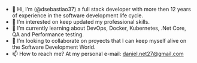 
- 👋 Hi, I’m (@dsebastiao37) a full stack developer with more then 12 years of experience in the software development life cycle.
- 👀 I’m interested on keep updated my professional skills.
- 🌱 I’m currently learning about DevOps, Docker, Kubernetes, .Net Core, QA and Performance testing.
- 💞️ I’m looking to collaborate on proyects that I can keep myself alive on the Software Development World.
- 📫 How to reach me? At my personal e-mail: daniel.net27@gmail.com
<!---
dsebastiao37/dsebastiao37 is a ✨ special ✨ repository because its `README.md` (this file) appears on your GitHub profile.
You can click the Preview link to take a look at your changes.
--->
